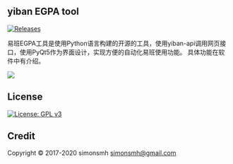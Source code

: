## yiban EGPA tool
[![Releases](https://img.shields.io/github/downloads/simonsmh/yiban-api/total.svg)](https://github.com/simonsmh/yiban-api/releases)

易班EGPA工具是使用Python语言构建的开源的工具，使用yiban-api调用网页接口，使用PyQt5作为界面设计，实现方便的自动化易班使用功能。
具体功能在软件中有介绍。

![](misc/screenshoot.jpg)

## License
[![License: GPL v3](https://img.shields.io/badge/License-GPL%20v3-blue.svg)](https://www.gnu.org/licenses/gpl-3.0)

## Credit
Copyright © 2017-2020 simonsmh <simonsmh@gmail.com>
